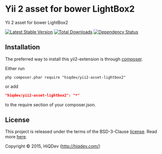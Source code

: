 Yii 2 asset for bower LightBox2
===============================

Yii 2 asset for bower LightBox2

[![Latest Stable Version](https://poser.pugx.org/hiqdev/yii2-asset-lightbox2/v/stable)](//packagist.org/packages/hiqdev/yii2-asset-lightbox2)
[![Total Downloads](https://poser.pugx.org/hiqdev/yii2-asset-lightbox2/downloads)](//packagist.org/packages/hiqdev/yii2-asset-lightbox2)
[![Dependency Status](https://www.versioneye.com/php/hiqdev:yii2-asset-lightbox2/dev-master/badge.svg)](https://www.versioneye.com/php/hiqdev:yii2-asset-lightbox2/dev-master)

## Installation

The preferred way to install this yii2-extension is through [composer](http://getcomposer.org/download/).

Either run

```
php composer.phar require "hiqdev/yii2-asset-lightbox2"
```

or add

```json
"hiqdev/yii2-asset-lightbox2": "*"
```

to the require section of your composer.json.

## License

This project is released under the terms of the BSD-3-Clause [license](https://github.com/hiqdev/yii2-asset-lightbox2/blob/master/LICENSE).
Read more [here](http://choosealicense.com/licenses/bsd-3-clause).

Copyright © 2015, HiQDev (http://hiqdev.com/)
